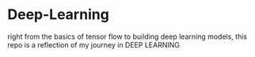 # Deep-Learning
right from the basics of tensor flow to building deep learning models, this repo is a reflection of my journey in DEEP LEARNING
